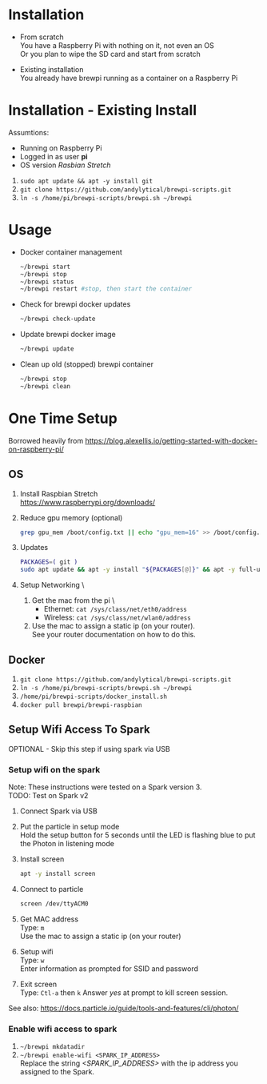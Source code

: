 # Installation

* From scratch \
  You have a Raspberry Pi with nothing on it, not even an OS \
  Or you plan to wipe the SD card and start from scratch

* Existing installation \
  You already have brewpi running as a container on a Raspberry Pi


# Installation - Existing Install
Assumtions:
* Running on Raspberry Pi
* Logged in as user __pi__
* OS version _Rasbian Stretch_

1. `sudo apt update && apt -y install git`
1. `git clone https://github.com/andylytical/brewpi-scripts.git`
1. `ln -s /home/pi/brewpi-scripts/brewpi.sh ~/brewpi`


# Usage
* Docker container management
  ```bash
  ~/brewpi start
  ~/brewpi stop
  ~/brewpi status
  ~/brewpi restart #stop, then start the container
  ```

* Check for brewpi docker updates
  ```bash
  ~/brewpi check-update
  ```

* Update brewpi docker image
  ```bash
  ~/brewpi update
  ```

* Clean up old (stopped) brewpi container
  ```bash
  ~/brewpi stop
  ~/brewpi clean
  ```

# One Time Setup
Borrowed heavily from
https://blog.alexellis.io/getting-started-with-docker-on-raspberry-pi/

## OS
1. Install Raspbian Stretch \
   https://www.raspberrypi.org/downloads/

1. Reduce gpu memory (optional)
   ```bash
   grep gpu_mem /boot/config.txt || echo "gpu_mem=16" >> /boot/config.txt
   ```

1. Updates
   ```bash
   PACKAGES=( git )
   sudo apt update && apt -y install "${PACKAGES[@]}" && apt -y full-upgrade && reboot
   ```

1. Setup Networking \
   1. Get the mac from the pi \
      * Ethernet: `cat /sys/class/net/eth0/address`
      * Wireless: `cat /sys/class/net/wlan0/address`
   1. Use the mac to assign a static ip (on your router). \
      See your router documentation on how to do this.


## Docker
1. `git clone https://github.com/andylytical/brewpi-scripts.git`
1. `ln -s /home/pi/brewpi-scripts/brewpi.sh ~/brewpi`
1. `/home/pi/brewpi-scripts/docker_install.sh`
1. `docker pull brewpi/brewpi-raspbian`


## Setup Wifi Access To Spark
OPTIONAL - Skip this step if using spark via USB

### Setup wifi on the spark
Note: These instructions were tested on a Spark version 3. \
TODO: Test on Spark v2

1. Connect Spark via USB

1. Put the particle in setup mode \
   Hold the setup button for 5 seconds until the LED is flashing blue to put the Photon in listening mode

1. Install screen
   ```bash
   apt -y install screen
   ```

1. Connect to particle
   ```bash
   screen /dev/ttyACM0
   ```

1. Get MAC address \
   Type: `m` \
   Use the mac to assign a static ip (on your router)

1. Setup wifi \
   Type: `w` \
   Enter information as prompted for SSID and password

1. Exit screen \
   Type: `Ctl-a` then `k`
   Answer _yes_ at prompt to kill screen session.

See also: https://docs.particle.io/guide/tools-and-features/cli/photon/

### Enable wifi access to spark
1. `~/brewpi mkdatadir`
1. `~/brewpi enable-wifi <SPARK_IP_ADDRESS>` \
    Replace the string _<SPARK_IP_ADDRESS>_ with the ip address you assigned
    to the Spark.

